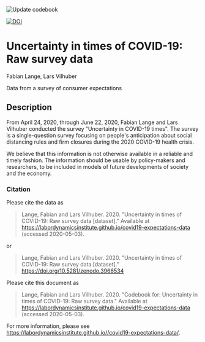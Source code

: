 ![Update codebook](https://github.com/labordynamicsinstitute/covid19-expectations-data/workflows/Update%20codebook/badge.svg)

[![DOI](https://zenodo.org/badge/259093155.svg)](https://zenodo.org/badge/latestdoi/259093155)

# Uncertainty in times of COVID-19: Raw survey data

Fabian Lange, Lars Vilhuber

Data from a survey of consumer expectations

## Description

From April 24, 2020, through June 22, 2020, Fabian Lange and Lars Vilhuber conducted the survey "Uncertainty in COVID-19 times". The survey is a single-question survey focusing on people's anticipation about social distancing rules and firm closures during the 2020 COVID-19 health crisis. 

We believe that this information is not otherwise available in a reliable and timely fashion. The information should be usable by policy-makers and researchers, to be included in models of future developments of society and the economy.

### Citation

Please cite the data as 

> Lange, Fabian and Lars Vilhuber. 2020. "Uncertainty in times of COVID-19: Raw survey data [dataset]." Available at https://labordynamicsinstitute.github.io/covid19-expectations-data (accessed 2020-05-03).

or

> Lange, Fabian and Lars Vilhuber. 2020. "Uncertainty in times of COVID-19: Raw survey data [dataset]." https://doi.org/10.5281/zenodo.3966534 



Please cite this document as

> Lange, Fabian and Lars Vilhuber. 2020. "Codebook for: Uncertainty in times of COVID-19: Raw survey data." Available at https://labordynamicsinstitute.github.io/covid19-expectations-data (accessed 2020-05-03).

For more information, please see <a href="https://labordynamicsinstitute.github.io//covid19-expectations-data/">https://labordynamicsinstitute.github.io//covid19-expectations-data/</a>.

